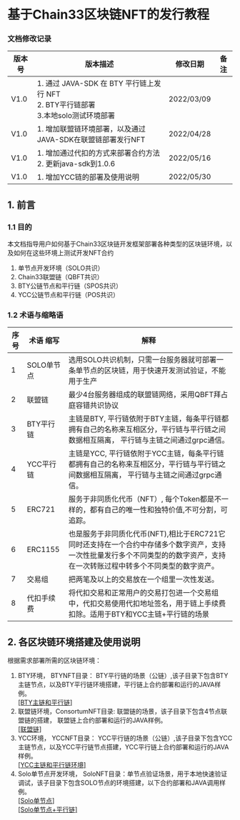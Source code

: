 # 基于Chain33区块链NFT的发行教程

### 文档修改记录

| 版本号 | 版本描述                              | 修改日期   | 备注 |
| ------ | ------------------------------------- | ---------- | ---- |
| V1.0   | 1. 通过 JAVA-SDK 在 BTY 平行链上发行 NFT<br>2. BTY平行链部署<br>3.本地solo测试环境部署 | 2022/03/09 |
| V1.0   | 1. 增加联盟链环境部署，以及通过JAVA-SDK在联盟链部署发行NFT | 2022/04/28 |
| V1.0   | 1. 增加通过代扣的方式来部署合约方法<br>2. 更新java-sdk到1.0.6 | 2022/05/16 |
| V1.0   | 1. 增加YCC链的部署及使用说明 | 2022/05/30 |

## 1. 前言
### 1.1 目的
本文档指导用户如何基于Chain33区块链开发框架部署各种类型的区块链环境，以及如何在这些环境上测试开发NFT合约
 1. 单节点开发环境（SOLO共识）  
 2. Chain33联盟链（QBFT共识）  
 3. BTY公链节点和平行链（SPOS共识）  
 4. YCC公链节点和平行链（POS共识）  

### 1.2 术语与缩略语

| 序号 | 术语 缩写                              | 解释   |
| ------ | ------------------------------------- | ---------- |
| 1   | SOLO单节点| 选用SOLO共识机制，只需一台服务器就可部署一条单节点的区块链，用于快速开发测试验证，不能用于生产|
| 2   | 联盟链| 最少4台服务器组成的联盟链网络，采用QBFT拜占庭容错共识协议|
| 3   | BTY平行链| 主链是BTY, 平行链依附于BTY主链，每条平行链都拥有自己的名称来互相区分，平行链与平行链之间数据相互隔离， 平行链与主链之间通过grpc通信。|
| 4   | YCC平行链| 主链是YCC, 平行链依附于YCC主链，每条平行链都拥有自己的名称来互相区分，平行链与平行链之间数据相互隔离， 平行链与主链之间通过grpc通信。|
| 5   | ERC721| 服务于非同质化代币（NFT）, 每个Token都是不一样的，都有自己的唯一性和独特价值,不可分割，可追踪。|
| 6   | ERC1155| 也是服务于非同质化代币(NFT),相比于ERC721它同时还支持在一个合约中存储多个数字资产，支持一次性批量发行多个不同类型的的数字资产，支持在一次转账过程中转多个不同类型的数字资产。|
| 7   | 交易组| 把两笔及以上的交易放在一个组里一次性发送。|
| 8   | 代扣手续费| 将代扣交易和正常用户的交易打包进一个交易组中，代扣交易使用代扣地址签名，用于链上手续费扣除。适用于BTY和YCC主链+平行链的场景|


## 2. 各区块链环境搭建及使用说明  
根据需求部署所需的区块链环境：  
1. BTY环境， BTYNFT目录： BTY平行链的场景（公链）,该子目录下包含BTY主链节点，以及BTY平行链环境搭建，平行链上合约部署和运行的JAVA样例。   
[[BTY主链和平行链]](https://github.com/andyYuanFZM/NFTDemo/tree/main/src/test/java/com/chain33/cn/BTYNFT/readme.md)   
2. 联盟链环境，ConsortumNFT目录: 联盟链的场景，该子目录下包含4节点联盟链的搭建， 联盟链上合约部署和运行的JAVA样例。   
[[联盟链]](https://github.com/andyYuanFZM/NFTDemo/tree/main/src/test/java/com/chain33/cn/ConsortiumNFT/readme.md)   
3. YCC环境， YCCNFT目录： YCC平行链的场景（公链）,该子目录下包含YCC主链节点，以及YCC平行链节点搭建，YCC平行链上合约部署和运行的JAVA样例。      
[[YCC主链和平行链环境]](https://github.com/andyYuanFZM/NFTDemo/tree/main/src/test/java/com/chain33/cn/YCCNFT/readme.md)    
4. Solo单节点开发环境， SoloNFT目录：单节点验证场景，用于本地快速验证调试，该子目录下包含SOLO节点的环境搭建，以下合约部署和JAVA调用样例。  
[[Solo单节点]](https://github.com/andyYuanFZM/NFTDemo/tree/main/src/test/java/com/chain33/cn/SoloNFT/singleSolo/readme.md)    
[[Solo单节点+平行链]](https://github.com/andyYuanFZM/NFTDemo/tree/main/src/test/java/com/chain33/cn/SoloNFT/soloAndPara/readme.md)     

